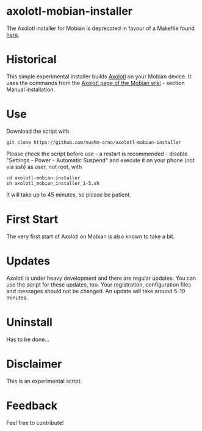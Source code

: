 # axolotl-mobian-installer
The Axolotl installer for Mobian is deprecated in favour of a Makefile found [here](https://github.com/nuehm-arno/axolotl-debian-packaging).


# Historical
This simple experimental installer builds [Axolotl](https://github.com/nanu-c/axolotl) on your Mobian device.
It uses the commands from the [Axolotl page of the Mobian wiki](https://wiki.mobian-project.org/doku.php?id=axolotl) - section Manual installation.

# Use
Download the script with
```
git clone https://github.com/nuehm-arno/axolotl-mobian-installer
```
Please check the script before use - a restart is recommended - disable "Settings - Power - Automatic Suspend" and execute it on your phone (not via ssh) as user, not root, with
```
cd axolotl-mobian-installer
sh axolotl_mobian_installer_1-5.sh
```

It will take up to 45 minutes, so please be patient.

# First Start
The very first start of Axolotl on Mobian is also known to take a bit.

# Updates
Axolotl is under heavy development and there are regular updates. You can use the script for these updates, too.
Your registration, configuration files and messages should not be changed.
An update will take around 5-10 minutes.

# Uninstall
Has to be done...

# Disclaimer
This is an experimental script.

# Feedback
Feel free to contribute!
